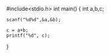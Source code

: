 #include<stdio.h>
int main()
{
    int a,b,c;

    scanf("%d%d",&a,&b);

    c = a+b;
    printf("%d", c);
}